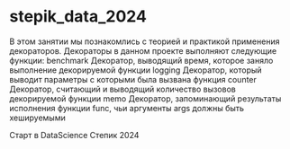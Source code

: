 # stepik_data_2024
В этом занятии мы познакомлись с теорией и практикой применения декораторов. Декораторы в данном проекте выполняют следующие функции: 
benchmark Декоратор, выводящий время, которое заняло выполнение декорируемой функции
logging Декоратор, который выводит параметры с которыми была вызвана функция
counter Декоратор, считающий и выводящий количество вызовов декорируемой функции
memo Декоратор, запоминающий результаты исполнения функции func, чьи аргументы args должны быть хешируемыми

Старт в DataScience Степик 2024
